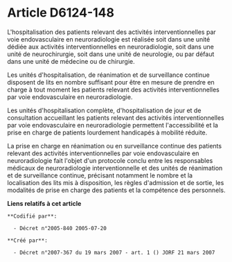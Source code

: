 # Article D6124-148

L'hospitalisation des patients relevant des activités interventionnelles par voie endovasculaire en neuroradiologie est
réalisée soit dans une unité dédiée aux activités interventionnelles en neuroradiologie, soit dans une unité de
neurochirurgie, soit dans une unité de neurologie, ou par défaut dans une unité de médecine ou de chirurgie.

Les unités d'hospitalisation, de réanimation et de surveillance continue disposent de lits en nombre suffisant pour être en
mesure de prendre en charge à tout moment les patients relevant des activités interventionnelles par voie endovasculaire en
neuroradiologie.

Les unités d'hospitalisation complète, d'hospitalisation de jour et de consultation accueillant les patients relevant des
activités interventionnelles par voie endovasculaire en neuroradiologie permettent l'accessibilité et la prise en charge de
patients lourdement handicapés à mobilité réduite.

La prise en charge en réanimation ou en surveillance continue des patients relevant des activités interventionnelles par voie
endovasculaire en neuroradiologie fait l'objet d'un protocole conclu entre les responsables médicaux de neuroradiologie
interventionnelle et des unités de réanimation et de surveillance continue, précisant notamment le nombre et la localisation
des lits mis à disposition, les règles d'admission et de sortie, les modalités de prise en charge des patients et la
compétence des personnels.

**Liens relatifs à cet article**

	**Codifié par**:

	  - Décret n°2005-840 2005-07-20

	**Créé par**:

	  - Décret n°2007-367 du 19 mars 2007 - art. 1 () JORF 21 mars 2007
